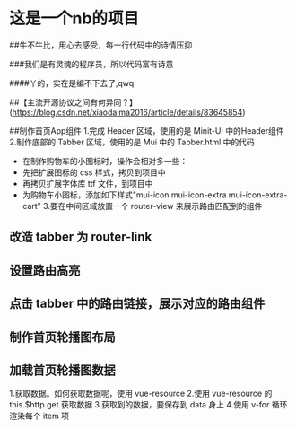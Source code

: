 # 这是一个nb的项目

##牛不牛比，用心去感受，每一行代码中的诗情压抑

###我们是有灵魂的程序员，所以代码富有诗意

####丫的，实在是编不下去了,qwq

##【主流开源协议之间有何异同？】
(https://blog.csdn.net/xiaodaima2016/article/details/83645854)

##制作首页App组件
1.完成 Header 区域，使用的是 Minit-UI 中的Header组件
2.制作底部的 Tabber 区域，使用的是 Mui 中的 Tabber.html 中的代码
 + 在制作购物车的小图标时，操作会相对多一些：
 + 先把扩展图标的 css 样式，拷贝到项目中
 + 再拷贝扩展字体库 ttf 文件，到项目中
 + 为购物车小图标，添加如下样式"mui-icon mui-icon-extra mui-icon-extra-cart"
3.要在中间区域放置一个 router-view 来展示路由匹配到的组件

## 改造 tabber 为 router-link

## 设置路由高亮

## 点击 tabber 中的路由链接，展示对应的路由组件

## 制作首页轮播图布局

## 加载首页轮播图数据
1.获取数据。如何获取数据呢，使用 vue-resource
2.使用 vue-resource 的 this.$http.get 获取数据
3.获取到的数据，要保存到 data 身上
4.使用 v-for 循环渲染每个 item 项